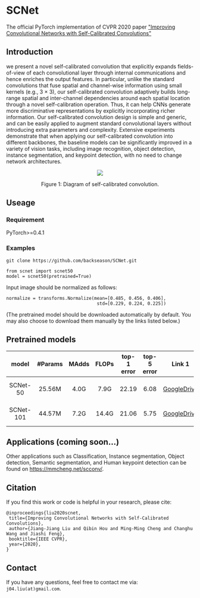 # SCNet
The official PyTorch implementation of CVPR 2020 paper ["Improving Convolutional Networks with Self-Calibrated Convolutions"](http://mftp.mmcheng.net/Papers/20cvprSCNet.pdf)

## Introduction
we present a novel self-calibrated convolution that explicitly expands fields-of-view of each convolutional layer
through internal communications and hence enriches the
output features. In particular, unlike the standard convolutions that fuse spatial and channel-wise information using
small kernels (e.g., 3 × 3), our self-calibrated convolution
adaptively builds long-range spatial and inter-channel dependencies around each spatial location through a novel
self-calibration operation. Thus, it can help CNNs generate
more discriminative representations by explicitly incorporating richer information. Our self-calibrated convolution
design is simple and generic, and can be easily applied to
augment standard convolutional layers without introducing
extra parameters and complexity. Extensive experiments
demonstrate that when applying our self-calibrated convolution into different backbones, the baseline models can be
significantly improved in a variety of vision tasks, including image recognition, object detection, instance segmentation, and keypoint detection, with no need to change network architectures.
<div align="center">
  <img src="https://github.com/backseason/SCNet/blob/master/figures/SC-Conv.png">
</div>
<p align="center">
  Figure 1: Diagram of self-calibrated convolution.
</p>

## Useage
### Requirement
PyTorch>=0.4.1
### Examples 
```
git clone https://github.com/backseason/SCNet.git

from scnet import scnet50
model = scnet50(pretrained=True)

```
Input image should be normalized as follows:
```
normalize = transforms.Normalize(mean=[0.485, 0.456, 0.406],
                                  std=[0.229, 0.224, 0.225])
```

(The pretrained model should be downloaded automatically by default.
You may also choose to download them manually by the links listed below.)

## Pretrained models
| model |#Params | MAdds | FLOPs |top-1 error| top-5 error | Link 1 | Link 2 |
| :--: | :--: | :--: | :--: | :--: | :--: | :--: | :--: |
| SCNet-50  | 25.56M | 4.0G | 7.9G  | 22.19 | 6.08 |[GoogleDrive](https://drive.google.com/open?id=1rA266TftaUymbtPTVHCJYoxDwl6K4gLr) | [BaiduYun](https://pan.baidu.com/s/13js74yBkCsGAFx6N8ki7UA) pwd: **95p5**
| SCNet-101 | 44.57M | 7.2G | 14.4G | 21.06 | 5.75 |[GoogleDrive](https://drive.google.com/open?id=11-rW7l9vl-HGrOoCktEjRBPxMeKw334x) | [BaiduYun](https://pan.baidu.com/s/1qtwTxKbhzdxYqADsbgCcpQ) pwd: **38oh**

## Applications (coming soon...)
Other applications such as Classification, Instance segmentation, Object detection, Semantic segmentation, and Human keypoint detection can be found on https://mmcheng.net/scconv/.

## Citation
If you find this work or code is helpful in your research, please cite:
```
@inproceedings{liu2020scnet,
 title={Improving Convolutional Networks with Self-Calibrated Convolutions},
 author={Jiang-Jiang Liu and Qibin Hou and Ming-Ming Cheng and Changhu Wang and Jiashi Feng},
 booktitle={IEEE CVPR},
 year={2020},
}
```
## Contact
If you have any questions, feel free to contact me via: `j04.liu(at)gmail.com`.
